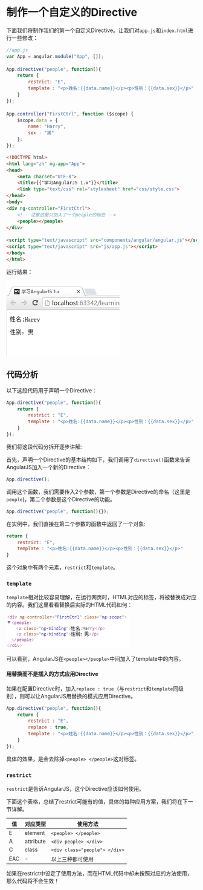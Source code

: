 # 制作一个自定义的Directive

下面我们将制作我们的第一个自定义Directive。让我们对`app.js`和`index.html`进行一些修改：

```javascript
//app.js
var App = angular.module("App", []);

App.directive("people", function(){
    return {
        restrict: "E",
        template : "<p>姓名:{{data.name}}</p><p>性别：{{data.sex}}</p>"
    }
});

App.controller("FirstCtrl", function ($scope) {
    $scope.data = {
        name: "Harry",
        sex : "男"
    };
});
```

```html
<!DOCTYPE html>
<html lang="zh" ng-app="App">
<head>
    <meta charset="UTF-8">
    <title>{{"学习AngularJS 1.x"}}</title>
    <link type="text/css" rel="stylesheet" href="css/style.css">
</head>
<body>
<div ng-controller="FirstCtrl">
    <!-- 注意这里只加入了一个people的标签 -->
    <people></people>
</div>

<script type="text/javascript" src="components/angular/angular.js"></script>
<script type="text/javascript" src="js/app.js"></script>
</body>
</html>
```

运行结果：

![图5-1 Directive运行效果](./pic/0501_first_directive.png)

## 代码分析

以下这段代码用于声明一个Directive：

```javascript
App.directive("people", function(){
    return {
        restrict : "E",
        template : "<p>姓名:{{data.name}}</p><p>性别：{{data.sex}}</p>"
    }
});
```

我们将这段代码分拆开逐步讲解:

首先，声明一个Directive的基本结构如下，我们调用了`directive()`函数来告诉AngularJS加入一个新的Directive：

```javascript
App.directive();
```

调用这个函数，我们需要传入2个参数，第一个参数是Directive的命名（这里是`people`)，第二个参数是这个Directive的功能。

```javascript
App.directive("people", function(){});
```

在实例中，我们直接在第二个参数的函数中返回了一个对象:

```javascript
return {
    restrict: "E",
    template : "<p>姓名:{{data.name}}</p><p>性别：{{data.sex}}</p>"
}
```

这个对象中有两个元素，`restrict`和`template`。

### `template`

`template`相对比较容易理解，在运行网页时，HTML对应的标签，将被替换成对应的内容。我们这里看看替换后实际的HTML代码如何：

![图5-2 Directive生效后的html代码](./pic/0502.png)

可以看到，AngularJS在`<people></people>`中间加入了template中的内容。

#### 用替换而不是插入的方式应用Directive

如果在配置Directive时，加入`replace : true`（与`restrict`和`template`同级别），则可以让AngularJS用替换的模式应用Directive。

```javascript
App.directive("people", function(){
    return {
        restrict : "E",
        replace : true,
        template : "<p>姓名:{{data.name}}</p><p>性别：{{data.sex}}</p>"
    }
});
```

具体的效果，是会去除掉`<people> </people>`这对标签。

### `restrict`

`restrict`是告诉AngularJS，这个Directive应该如何使用。

下面这个表格，总结了restrict可能有的值，具体的每种应用方案，我们将在下一节详解。

值   | 对应类型      | 使用方法
--- | --------- | -----------------------------
E   | element   | `<people> </people>`
A   | attribute | `<div people> </div>`
C   | class     | `<div class="people"> </div>`
EAC | -         | 以上三种都可使用

如果在restrict中设定了使用方法，而在HTML代码中却未按照对应的方法使用，那么代码将不会生效！
